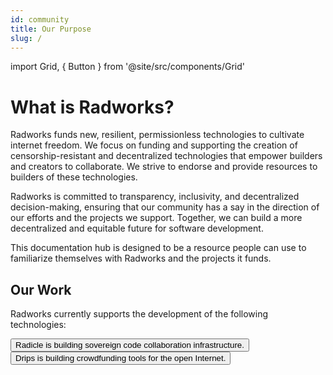 ```yaml
---
id: community
title: Our Purpose
slug: /
---
```


import Grid, { Button } from '@site/src/components/Grid'

# What is Radworks?

Radworks funds new, resilient, permissionless technologies to cultivate internet freedom. We focus on funding and
supporting the creation of censorship-resistant and decentralized technologies that empower builders and creators to
collaborate. We strive to endorse and provide resources to builders of these technologies.

Radworks is committed to transparency, inclusivity, and decentralized decision-making, ensuring that our community has a
say in the direction of our efforts and the projects we support. Together, we can build a more decentralized and
equitable future for software development.

This documentation hub is designed to be a resource people can use to familiarize themselves with Radworks and the
projects it funds.

## Our Work

Radworks currently supports the development of the following technologies:

<Grid>
  <Button
    style={{gridColumn: '1 / span 12'}}
    href="https://radicle.xyz"
    title="Radicle"
    cta="radicle.xyz"
  >
    Radicle is building sovereign code collaboration infrastructure.
  </Button>
  <Button
    style={{gridColumn: '1 / span 12'}}
    href="https://drips.network"
    title="Drips"
    cta="drips.network"
  >
    Drips is building crowdfunding tools for the open Internet.
  </Button>
</Grid>
